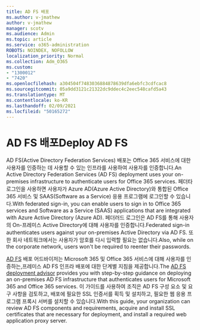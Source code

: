 ```yaml
---
title: AD FS 배포
ms.author: v-jmathew
author: v-jmathew
manager: scotv
ms.audience: Admin
ms.topic: article
ms.service: o365-administration
ROBOTS: NOINDEX, NOFOLLOW
localization_priority: Normal
ms.collection: Adm_O365
ms.custom:
- "1300012"
- "7420"
ms.openlocfilehash: a304504f7483036884878639dfa6ebfc3cdfcac8
ms.sourcegitcommit: 05a9dd3121c21322dc9ddec4c2eec548cafd5a43
ms.translationtype: MT
ms.contentlocale: ko-KR
ms.lasthandoff: 02/09/2021
ms.locfileid: "50165272"
---
```

# <a name="deploy-ad-fs"></a><span data-ttu-id="6c197-102">AD FS 배포</span><span class="sxs-lookup"><span data-stu-id="6c197-102">Deploy AD FS</span></span>

<span data-ttu-id="6c197-103">AD FS(Active Directory Federation Services) 배포는 Office 365 서비스에 대한 사용자를 인증하는 데 사용할 수 있는 인프라를 사용하여 사용자를 인증합니다.</span><span class="sxs-lookup"><span data-stu-id="6c197-103">An Active Directory Federation Services (AD FS) deployment uses your on-premises infrastructure to authenticate users for ‎Office 365 services.</span></span> <span data-ttu-id="6c197-104">페더타 로그인을 사용하면 사용자가 Azure AD(Azure Active Directory)와 통합된 Office 365 서비스 및 SAAS(Software as a Service) 응용 프로그램에 로그인할 수 있습니다.</span><span class="sxs-lookup"><span data-stu-id="6c197-104">With federated sign-in, you can enable users to sign in to Office 365 services and Software as a Service (SAAS) applications that are integrated with Azure Active Directory (Azure AD).</span></span> <span data-ttu-id="6c197-105">페더러드 로그인은 AD FS를 통해 사용자의 On-프레미스 Active Directory에 대해 사용자를 인증합니다.</span><span class="sxs-lookup"><span data-stu-id="6c197-105">Federated sign-in authenticates users against your on-premises Active Directory via AD FS.</span></span> <span data-ttu-id="6c197-106">또한 회사 네트워크에서는 사용자가 암호를 다시 입력할 필요는 없습니다.</span><span class="sxs-lookup"><span data-stu-id="6c197-106">Also, while on the corporate network, users won't be required to reenter their passwords.</span></span>

<span data-ttu-id="6c197-107">[AD FS](https://go.microsoft.com/fwlink/?linkid=2071178) 배포 어드바이저는 Microsoft 365 및 Office 365 서비스에 대해 사용자를 인증하는,프레미스 AD FS 인프라 배포에 대한 단계별 지침을 제공합니다.</span><span class="sxs-lookup"><span data-stu-id="6c197-107">The [AD FS deployment advisor](https://go.microsoft.com/fwlink/?linkid=2071178) provides you with step-by-step guidance on deploying an on-premises AD FS infrastructure that authenticates users for Microsoft 365 and Office 365 services.</span></span> <span data-ttu-id="6c197-108">이 가이드를 사용하여 조직은 AD FS 구성 요소 및 요구 사항을 검토하고, 배포에 필요한 SSL 인증서를 획득 및 설치하고, 필요한 웹 응용 프로그램 프록시 서버를 설치할 수 있습니다.</span><span class="sxs-lookup"><span data-stu-id="6c197-108">With this guide, your organization can review AD FS components and requirements, acquire and install SSL certificates that are necessary for deployment, and install a required web application proxy server.</span></span>
